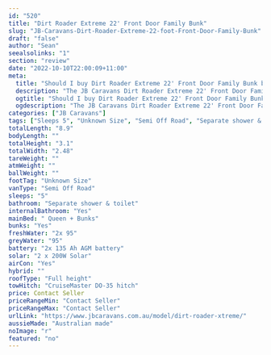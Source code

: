 ```yaml
---
id: "520"
title: "Dirt Roader Extreme 22' Front Door Family Bunk"
slug: "JB-Caravans-Dirt-Roader-Extreme-22-foot-Front-Door-Family-Bunk"
draft: "false"
author: "Sean"
seealsolinks: "1"
section: "review"
date: "2022-10-10T22:00:09+11:00"
meta:
  title: "Should I buy Dirt Roader Extreme 22' Front Door Family Bunk by JB Caravans?"
  description: "The JB Caravans Dirt Roader Extreme 22' Front Door Family Bunk is classed as Semi Off Road, and sleeps 5 people. It is Australian made and comes in at Unknown Size. It generally has Separate shower & toilet."
  ogtitle: "Should I buy Dirt Roader Extreme 22' Front Door Family Bunk by JB Caravans?"
  ogdescription: "The JB Caravans Dirt Roader Extreme 22' Front Door Family Bunk is classed as Semi Off Road, and sleeps 5 people. It is Australian made and comes in at Unknown Size. It generally has Separate shower & toilet."
categories: ["JB Caravans"]
tags: ["Sleeps 5", "Unknown Size", "Semi Off Road", "Separate shower & toilet", "Full height", "Price Unknown", "Australian made"]
totalLength: "8.9"
bodyLength: ""
totalHeight: "3.1"
totalWidth: "2.48"
tareWeight: ""
atmWeight: ""
ballWeight: ""
footTag: "Unknown Size"
vanType: "Semi Off Road"
sleeps: "5"
bathroom: "Separate shower & toilet"
internalBathroom: "Yes"
mainBed: " Queen + Bunks"
bunks: "Yes"
freshWater: "2x 95"
greyWater: "95"
battery: "2x 135 Ah AGM battery"
solar: "2 x 200W Solar"
airCon: "Yes"
hybrid: ""
roofType: "Full height"
towHitch: "CruiseMaster DO-35 hitch"
price: Contact Seller
priceRangeMin: "Contact Seller"
priceRangeMax: "Contact Seller"
urlLink: "https://www.jbcaravans.com.au/model/dirt-roader-xtreme/"
aussieMade: "Australian made"
noImage: "r"
featured: "no"
---
```

